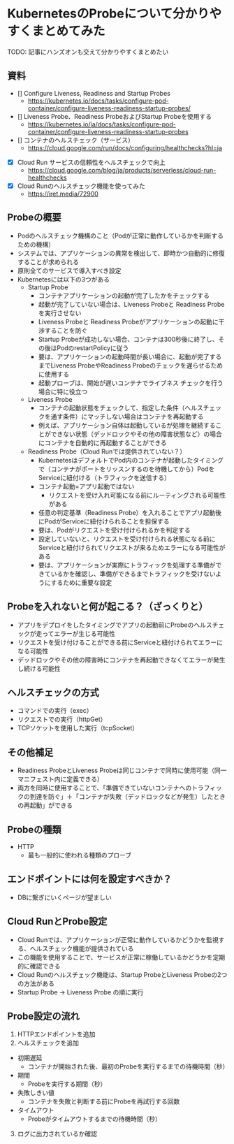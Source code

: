 # KubernetesのProbeについて分かりやすくまとめてみた

TODO: 記事にハンズオンも交えて分かりやすくまとめたい

## 資料
- [] Configure Liveness, Readiness and Startup Probes
	- https://kubernetes.io/docs/tasks/configure-pod-container/configure-liveness-readiness-startup-probes/
- [] Liveness Probe、Readiness ProbeおよびStartup Probeを使用する
	- https://kubernetes.io/ja/docs/tasks/configure-pod-container/configure-liveness-readiness-startup-probes
- [] コンテナのヘルスチェック（サービス）
	- https://cloud.google.com/run/docs/configuring/healthchecks?hl=ja
- [x] Cloud Run サービスの信頼性をヘルスチェックで向上
	- https://cloud.google.com/blog/ja/products/serverless/cloud-run-healthchecks
- [x] Cloud Runのヘルスチェック機能を使ってみた
	- https://iret.media/72900

## Probeの概要
- Podのヘルスチェック機構のこと（Podが正常に動作しているかを判断するための機構）
- システムでは、アプリケーションの異常を検出して、即時かつ自動的に修復することが求められる
- 原則全てのサービスで導入すべき設定
- Kubernetesには以下の3つがある
	- Startup Probe
    	- コンテナアプリケーションの起動が完了したかをチェックする
    	- 起動が完了していない場合は、Liveness Probeと Readiness Probeを実行させない
    	- Liveness Probeと Readiness Probeがアプリケーションの起動に干渉することを防ぐ
		- Startup Probeが成功しない場合、コンテナは300秒後に終了し、その後はPodのrestartPolicyに従う
		- 要は、アプリケーションの起動時間が長い場合に、起動が完了するまでLiveness ProbeやReadiness Probeのチェックを遅らせるために使用する
		- 起動プローブは、開始が遅いコンテナでライブネス チェックを行う場合に特に役立つ
	- Liveness Probe
    	- コンテナの起動状態をチェックして、指定した条件（ヘルスチェックを通す条件）にマッチしない場合はコンテナを再起動する
    	- 例えば、アプリケーション自体は起動しているが処理を継続することができない状態（デッドロックやその他の障害状態など）の場合にコンテナを自動的に再起動することができる
	- Readiness Probe（Cloud Runでは提供されていない？）
		- KubernetesはデフォルトでPod内のコンテナが起動したタイミングで（コンテナがポートをリッスンするのを待機してから）PodをServiceに紐付ける（トラフィックを送信する）
		- コンテナ起動=アプリ起動ではない
			- リクエストを受け入れ可能になる前にルーティングされる可能性がある
		- 任意の判定基準（Readiness Probe）を入れることでアプリ起動後にPodがServiceに紐付けられることを担保する
    	- 要は、Podがリクエストを受け付けられるかを判定する
    	- 設定していないと、リクエストを受け付けられる状態になる前にServiceと紐付けられてリクエストが来るためエラーになる可能性がある
		- 要は、アプリケーションが実際にトラフィックを処理する準備ができているかを確認し、準備ができるまでトラフィックを受けないようにするために重要な設定

## Probeを入れないと何が起こる？（ざっくりと）
- アプリをデプロイをしたタイミングでアプリの起動前にProbeのヘルスチェックが走ってエラーが生じる可能性
- リクエストを受け付けることができる前にServiceと紐付けられてエラーになる可能性
- デッドロックやその他の障害時にコンテナを再起動できなくてエラーが発生し続ける可能性

## ヘルスチェックの方式
- コマンドでの実行（exec）
- リクエストでの実行（httpGet）
- TCPソケットを使用した実行（tcpSocket）

## その他補足
- Readiness ProbeとLiveness Probeは同じコンテナで同時に使用可能（同一マニフェスト内に定義できる）
- 両方を同時に使用することで、「準備できていないコンテナへのトラフィックの到達を防ぐ」＋「コンテナが失敗（デッドロックなどが発生）したときの再起動」ができる

## Probeの種類

- HTTP
	- 最も一般的に使われる種類のプローブ

## エンドポイントには何を設定すべきか？

- DBに繋ぎにいくページが望ましい

## Cloud RunとProbe設定

- Cloud Runでは、アプリケーションが正常に動作しているかどうかを監視する、ヘルスチェック機能が提供されている
- この機能を使用することで、サービスが正常に稼働しているかどうかを定期的に確認できる
- Cloud Runのヘルスチェック機能は、Startup ProbeとLiveness Probeの2つの方法がある
- Startup Probe -> Liveness Probe の順に実行

## Probe設定の流れ

1. HTTPエンドポイントを追加
2. ヘルスチェックを追加
- 初期遅延
	- コンテナが開始された後、最初のProbeを実行するまでの待機時間（秒）
- 期間
	- Probeを実行する期間（秒）
- 失敗しきい値
	- コンテナを失敗と判断する前にProbeを再試行する回数
- タイムアウト
	- Probeがタイムアウトするまでの待機時間（秒）	
3. ログに出力されているか確認
